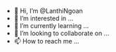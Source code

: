 - 👋 Hi, I’m @LanthiNgoan
- 👀 I’m interested in ...
- 🌱 I’m currently learning ...
- 💞️ I’m looking to collaborate on ...
- 📫 How to reach me ...

<!---
LanthiNgoan/LanthiNgoan is a ✨ special ✨ repository because its `README.md` (this file) appears on your GitHub profile.
You can click the Preview link to take a look at your changes.
--->
